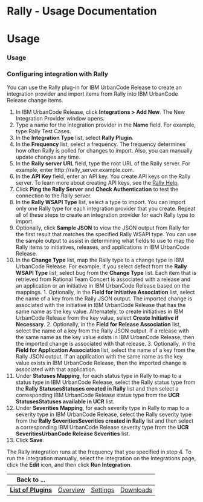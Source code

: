 
Rally - Usage Documentation
===========================

# Usage




### Usage




 


### Configuring integration with Rally


You can use the Rally plug-in for IBM UrbanCode Release to 
create an integration provider and import items from Rally into IBM UrbanCode Release change items.


1. In IBM 
UrbanCode Release, click **Integrations > Add New**. The New Integration Provider window opens.
2. Type a name for the 
integration provider in the **Name** field. For example, type Rally Test Cases.
3. In the **Integration Type** list, 
select **Rally Plugin**.
4. In the **Frequency** list, select a frequency. The frequency determines how often Rally is 
polled for changes to import. Also, you can manually update changes any time.
5. In the **Rally server URL** field, type
 the root URL of the Rally server. For example, enter http://rally\_server.example.com.
6. In the **API Key** field, 
enter an API key. You create API keys on the Rally server. To learn more about creating API keys, see the [Rally 
Help](https://help.rallydev.com/ "Rally Help").
7. Click **Ping the Rally Server** and **Check Authentication** to test 
the connection to the Rally server.
8. In the **Rally WSAPI Type** list, select a type to import. You can import only 
one Rally type for each integration provider that you create. Repeat all of these steps to create an integration 
provider for each Rally type to import.
9. Optionally, click **Sample JSON** to view the JSON output from Rally for the 
first result that matches the specified Rally WSAPI type. You can use the sample output to assist in determining what 
fields to use to map the Rally items to initiatives, releases, and applications in IBM UrbanCode Release.
10. In the 
**Change Type** list, map the Rally type to a change type in IBM UrbanCode Release. For example, if you select defect 
from the **Rally WSAPI Type** list, select bug from the **Change Type** list. Each item that is retrieved from Rational 
Team Concert is associated with a release and an application or an initiative in IBM UrbanCode Release based on the 
mappings.
        1. Optionally, in the **Field for Initiative Association** list, select the name of a key from the 
Rally JSON output. The imported change is associated with the initiative in IBM UrbanCode Release that has the same name
 as the key value. Alternately, to create initiatives in IBM UrbanCode Release from the key value, select **Create 
Initiative if Necessary**.
        2. Optionally, in the **Field for Release Association** list, select the name of a 
key from the Rally JSON output. If a release with the same name as the key value exists in IBM UrbanCode Release, then 
the imported change is associated with that release.
        3. Optionally, in the **Field for Application Association**
 list, select the name of a key from the Rally JSON output. If an application with the same name as the key value exists
 in IBM UrbanCode Release, then the imported change is associated with that application.
11. Under **Statuses Mapping**,
 for each status type in Rally to map to a status type in IBM UrbanCode Release, select the Rally status type from the 
**Rally StatusesStatuses created in Rally** list and then select a corresponding IBM UrbanCode Release status type from 
the
**UCR StatusesStatuses available in UCR** list.
12. Under **Severities Mapping**, for each severity type in Rally to
 map to a severity type in IBM UrbanCode Release, select the Rally severity type from the **Rally SeveritiesSeverities 
created in Rally** list and then select a corresponding IBM UrbanCode Release severity type from the **UCR 
SeveritiesUrbanCode Release Severities** list.
13. Click **Save**.


The Rally integration runs at the frequency that 
you specified in step 4. To run the integration manually, select the integration on the Integrations page, click the 
**Edit** icon, and then click **Run Integration**.




|Back to ...||||
| :---: | :---: | :---: | :---: |
|[**List of Plugins**](../../index.md)|[Overview](./overview.md)|[Settings](./settings.md)|[Downloads](./downloads.md)|
